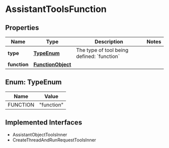 

# AssistantToolsFunction


## Properties

| Name | Type | Description | Notes |
|------------ | ------------- | ------------- | -------------|
|**type** | [**TypeEnum**](#TypeEnum) | The type of tool being defined: &#x60;function&#x60; |  |
|**function** | [**FunctionObject**](FunctionObject.md) |  |  |



## Enum: TypeEnum

| Name | Value |
|---- | -----|
| FUNCTION | &quot;function&quot; |


## Implemented Interfaces

* AssistantObjectToolsInner
* CreateThreadAndRunRequestToolsInner


